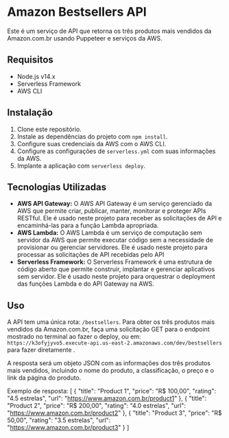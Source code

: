 # Amazon Bestsellers API

Este é um serviço de API que retorna os três produtos mais vendidos da Amazon.com.br usando Puppeteer e serviços da AWS.

## Requisitos
- Node.js v14.x
- Serverless Framework
- AWS CLI

## Instalação
1. Clone este repositório.
2. Instale as dependências do projeto com `npm install`.
3. Configure suas credenciais da AWS com o AWS CLI.
4. Configure as configurações de `serverless.yml` com suas informações da AWS.
5. Implante a aplicação com `serverless deploy`.

## Tecnologias Utilizadas
- <b>AWS API Gateway:</b> O AWS API Gateway é um serviço gerenciado da AWS que permite criar, publicar, manter, monitorar e proteger APIs RESTful. Ele é usado neste projeto para receber as solicitações de API e encaminhá-las para a função Lambda apropriada.
- <b>AWS Lambda:</b> O AWS Lambda é um serviço de computação sem servidor da AWS que permite executar código sem a necessidade de provisionar ou gerenciar servidores. Ele é usado neste projeto para processar as solicitações de API recebidas pelo API 
- <b>Serverless Framework:</b> O Serverless Framework é uma estrutura de código aberto que permite construir, implantar e gerenciar aplicativos sem servidor. Ele é usado neste projeto para orquestrar o deployment das funções Lambda e do API Gateway na AWS.

## Uso
A API tem uma única rota: `/bestsellers`. Para obter os três produtos mais vendidos da Amazon.com.br, faça uma solicitação GET para o endpoint mostrado no terminal ao fazer o deploy, ou em: `https://k3ofyjyvo5.execute-api.us-east-2.amazonaws.com/dev/bestsellers` para fazer diretamente .

A resposta será um objeto JSON com as informações dos três produtos mais vendidos, incluindo o nome do produto, a classificação, o preço e o link da página do produto.

Exemplo de resposta:
[
        {
            "title": "Product 1",
            "price": "R$ 100,00",
            "rating": "4.5 estrelas",
            "url": "https://www.amazon.com.br/product1"
        },
        {
            "title": "Product 2",
            "price": "R$ 200,00",
            "rating": "4.0 estrelas",
            "url": "https://www.amazon.com.br/product2"
        },
        {
            "title": "Product 3",
            "price": "R$ 50,00",
            "rating": "3.5 estrelas",
            "url": "https://www.amazon.com.br/product3"
        }
    ]
